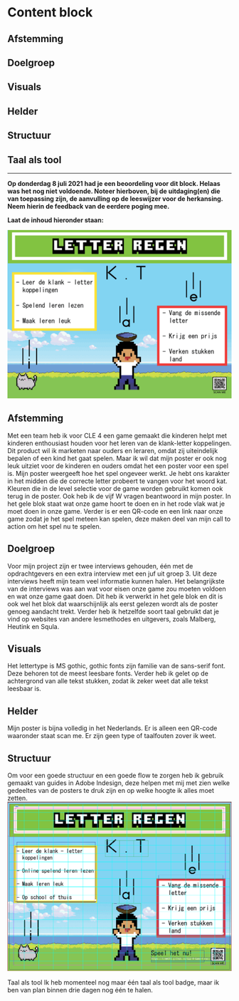 # Content block
## Afstemming


## Doelgroep


## Visuals


## Helder


## Structuur


## Taal als tool
---

**Op donderdag 8 juli 2021 had je een beoordeling voor dit block. Helaas was het nog niet voldoende. Noteer hierboven, bij de uitdaging(en) die van toepassing zijn, de aanvulling op de leeswijzer voor de herkansing. Neem hierin de feedback van de eerdere poging mee.**



**Laat de inhoud hieronder staan:**

![Letter regen poster](letter-regen-poster.png)

## Afstemming




Met een team heb ik voor CLE 4 een game gemaakt die kinderen helpt met kinderen enthousiast houden voor het leren van de klank-letter koppelingen. Dit product wil ik marketen naar ouders en leraren, omdat zij uiteindelijk bepalen of een kind het gaat spelen. Maar ik wil dat mijn poster er ook nog leuk uitziet voor de kinderen en ouders omdat het een poster voor een spel is. Mijn poster weergeeft hoe het spel ongeveer werkt. Je hebt ons karakter in het midden die de correcte letter probeert te vangen voor het woord kat. Kleuren die in de level selectie voor de game worden gebruikt komen ook terug in de poster. Ook heb ik de vijf W vragen beantwoord in mijn poster. In het gele blok staat wat onze game hoort te doen en in het rode vlak wat je moet doen in onze game. Verder is er een QR-code en een link naar onze game zodat je het spel meteen kan spelen, deze maken deel van mijn call to action om het spel nu te spelen.





## Doelgroep


Voor mijn project zijn er twee interviews gehouden, één met de opdrachtgevers en een extra interview met een juf uit groep 3. Uit deze interviews heeft mijn team veel informatie kunnen halen. Het belangrijkste van de interviews was aan wat voor eisen onze game zou moeten voldoen en wat onze game gaat doen. Dit heb ik verwerkt in het gele blok en dit is ook wel het blok dat waarschijnlijk als eerst gelezen wordt als de poster genoeg aandacht trekt. Verder heb ik hetzelfde soort taal gebruikt dat je vind op websites van andere lesmethodes en uitgevers, zoals Malberg, Heutink en Squla.  



## Visuals
Het lettertype is MS gothic, gothic fonts zijn familie van de sans-serif font. Deze behoren tot de meest leesbare fonts. Verder heb ik gelet op de achtergrond van alle tekst stukken, zodat ik zeker weet dat alle tekst leesbaar is. 



## Helder


Mijn poster is bijna volledig in het Nederlands. Er is alleen een QR-code waaronder staat scan me. Er zijn geen type of taalfouten zover ik weet.

## Structuur


Om voor een goede structuur en een goede flow te zorgen heb ik gebruik gemaakt van guides in Adobe Indesign, deze helpen met mij met zien welke gedeeltes van de posters te druk zijn en op welke hoogte ik alles moet zetten. 
![Poster met guides](letter-regen-guides.png)


Taal als tool
Ik heb momenteel nog maar één taal als tool badge, maar ik ben van plan binnen drie dagen nog één te halen.


